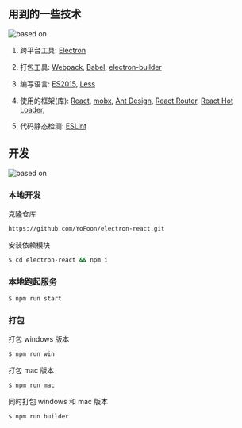 ## 用到的一些技术

![based on](https://qnm.hunliji.com/o_1cl1983n812pe60c1o9a1k3ifq8h.png)

1. 跨平台工具: [Electron](http://electron.atom.io/)

2. 打包工具: [Webpack](http://webpack.github.io/docs/), [Babel](https://babeljs.io), [electron-builder](https://github.com/electron-userland/electron-builder)

3. 编写语言: [ES2015](https://babeljs.io/docs/learn-es2015/), [Less](http://lesscss.cn/)

4. 使用的框架(库): [React](https://facebook.github.io/react/), [mobx](https://cn.mobx.js.org/),
   [Ant Design](https://ant.design/),
   [React Router](https://github.com/reactjs/react-router),
   [React Hot Loader](https://github.com/gaearon/react-hot-loader),

5. 代码静态检测: [ESLint](http://eslint.org/)

## 开发

![based on](https://qnm.hunliji.com/o_1cl19jl4ljle1p4loot1di1k1jm.png?imageView2/2/w/1920/h/1920/format/webp)

### 本地开发

克隆仓库

```bash
https://github.com/YoFoon/electron-react.git
```

安装依赖模块

```bash
$ cd electron-react && npm i
```

### 本地跑起服务

```bash
$ npm run start
```

### 打包

打包 windows 版本

```bash
$ npm run win
```

打包 mac 版本

```bash
$ npm run mac
```

同时打包 windows 和 mac 版本

```bash
$ npm run builder
```

